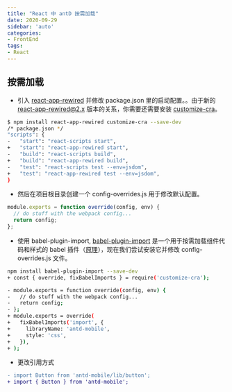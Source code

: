 ```yaml
---
title: "React 中 antD 按需加载"
date: 2020-09-29
sidebar: 'auto'
categories:
- FrontEnd
tags:
- React
---
```






## 按需加载

- 引入 [react-app-rewired](https://github.com/timarney/react-app-rewired) 并修改 package.json 里的启动配置。。由于新的 [react-app-rewired@2.x](https://github.com/timarney/react-app-rewired#alternatives) 版本的关系，你需要还需要安装 [customize-cra](https://github.com/arackaf/customize-cra)。

```bash
$ npm install react-app-rewired customize-cra --save-dev
/* package.json */
"scripts": {
-   "start": "react-scripts start",
+   "start": "react-app-rewired start",
-   "build": "react-scripts build",
+   "build": "react-app-rewired build",
-   "test": "react-scripts test --env=jsdom",
+   "test": "react-app-rewired test --env=jsdom",
}
```



<!-- more -->



- 然后在项目根目录创建一个 config-overrides.js 用于修改默认配置。

```js
module.exports = function override(config, env) {
  // do stuff with the webpack config...
  return config;
};
```

- 使用 babel-plugin-import, [babel-plugin-import](https://github.com/ant-design/babel-plugin-import) 是一个用于按需加载组件代码和样式的 babel 插件（[原理](https://ant.design/docs/react/getting-started-cn#按需加载)），现在我们尝试安装它并修改 config-overrides.js 文件。

```bash
npm install babel-plugin-import --save-dev
+ const { override, fixBabelImports } = require('customize-cra');

- module.exports = function override(config, env) {
-   // do stuff with the webpack config...
-   return config;
- };
+ module.exports = override(
+   fixBabelImports('import', {
+     libraryName: 'antd-mobile',
+     style: 'css',
+   }),
+ );
```

- 更改引用方式

```diff
- import Button from 'antd-mobile/lib/button';
+ import { Button } from 'antd-mobile';
```